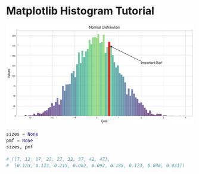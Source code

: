 # Matplotlib Histogram Tutorial

<img src='img/pretty_hist.png'>

```python
sizes = None
pmf = None
sizes, pmf

# ([7, 12, 17, 22, 27, 32, 37, 42, 47],
#  [0.123, 0.123, 0.215, 0.062, 0.092, 0.185, 0.123, 0.046, 0.031])
```
